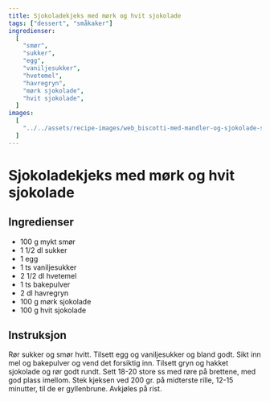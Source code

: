 ```yaml
---
title: Sjokoladekjeks med mørk og hvit sjokolade
tags: ["dessert", "småkaker"]
ingredienser:
  [
    "smør",
    "sukker",
    "egg",
    "vaniljesukker",
    "hvetemel",
    "havregryn",
    "mørk sjokolade",
    "hvit sjokolade",
  ]
images:
  [
    "../../assets/recipe-images/web_biscotti-med-mandler-og-sjokolade-sjokoladekjeks-med-mørk-og-hvit-sjokolade.jpg",
  ]
---
```


# Sjokoladekjeks med mørk og hvit sjokolade

## Ingredienser

- 100 g mykt smør
- 1 1/2 dl sukker
- 1 egg
- 1 ts vaniljesukker
- 2 1/2 dl hvetemel
- 1 ts bakepulver
- 2 dl havregryn
- 100 g mørk sjokolade
- 100 g hvit sjokolade

## Instruksjon

Rør sukker og smør hvitt. Tilsett egg og vaniljesukker og bland godt. Sikt inn mel og bakepulver og vend det forsiktig inn. Tilsett gryn og hakket sjokolade og rør godt rundt. Sett 18-20 store ss med røre på brettene, med god plass imellom. Stek kjeksen ved 200 gr. på midterste rille, 12-15 minutter, til de er gyllenbrune. Avkjøles på rist.
